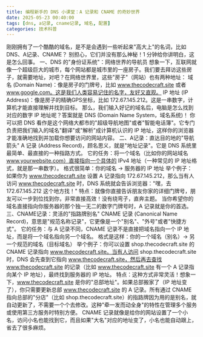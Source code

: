 ```yaml
---
title: 编程新手的 DNS 小课堂：A 记录和 CNAME 的奇妙世界
date: 2025-05-23 00:40:00
tags: [dns, a记录, cname记录, 域名, 配置]
categories: 技术科普
---
```


刚刚拥有了一个酷酷的域名，是不是会遇到一些听起来"高大上"的名词，比如 DNS、A记录、CNAME？
别担心，它们并没有那么神秘！1 分钟给你讲明白，这是怎么回事。
一、DNS 的"身份证系统"：网络世界的导航员 想象一下，互联网就像一个超级巨大的城市，每个网站都是城市里的一座房子。我们要去拜访这些房子，就需要地址，对吧？在网络世界里，这些"房子"（网站）也有两种地址：
域名 (Domain Name)：像是房子的门牌号，比如 www.thecodecraft.site 或者 www.google.com。这是我们人类容易记住的名字，友好又直观。 IP 地址 (IP Address)：像是房子的精确GPS坐标，比如 172.67.145.212。这是一串数字，计算机才能直接理解并找到目标。 那么，我们输入好记的域名后，电脑是怎么找到对应的数字 IP 地址呢？答案就是 DNS (Domain Name System，域名系统)！
你可以把 DNS 看作是这个网络大都市的"超级导航地图"或者"智能电话簿"。它专门负责把我们输入的域名"翻译"或"解析"成计算机认识的 IP 地址，这样你的浏览器才能准确地找到并加载你想要访问的网站内容。
二、A记录：直达目的地的"导航箭头" A 记录 (Address Record)，顾名思义，就是"地址记录"。它是 DNS 系统里最简单、最直接的一种指路方式。
它的任务：将一个域名（比如你的网站域名 www.yourwebsite.com）直接指向一个具体的 IPv4 地址（一种常见的 IP 地址格式，就是那一串数字）。
格式很简单：你的域名 → 服务器的 IP 地址
举个例子：如果你为 www.thecodecraft.site 设置 A 记录指向 172.67.145.212，那么当有人访问 www.thecodecraft.site 时，DNS 系统就会告诉浏览器："嘿，去 172.67.145.212 这个地方找！"
特点：就像你直接告诉朋友你家的详细门牌号，朋友可以一步到位找到你，非常直接高效！没有绕弯子，直奔主题。
当你希望你的域名直接指向你服务器的那个独一无二的数字门牌号时，A 记录就是你的首选。
三、CNAME记录：灵活的"指路牌别名" CNAME 记录 (Canonical Name Record)，意思是"规范名称记录"，它更像是一个"别名"、"外号"或者"快捷方式"。
它的任务：与 A 记录不同，CNAME 记录不是直接把域名指向一个 IP 地址，而是将一个域名指向另一个域名。 格式是这样：你的一个域名（别名）→ 另一个规范的域名（目标域名） 举个例子：你可以设置 shop.thecodecraft.site 的 CNAME 记录指向 www.thecodecraft.site。当有人访问 shop.thecodecraft.site 时，DNS 会先查到它指向 www.thecodecraft.site，然后再去查找 www.thecodecraft.site 的记录（比如 www.thecodecraft.site 有一个 A 记录指向某个 IP 地址），最终找到服务器的 IP 地址。 特点：这种方式非常灵活！想象一下，www.thecodecraft.site 是你的"总部地址"。如果总部搬家了（IP 地址变了），你只需要更新总部 www.thecodecraft.site 的 A 记录。所有通过 CNAME 指向总部的"分店"（比如 shop.thecodecraft.site）的指路牌因为用的是别名，就自动更新了，不需要一个个去修改。这种"牵一发而动全身"的特性在管理多个服务或使用第三方服务时特别方便。 CNAME 记录就像是给你的网站设置了一个小名，访问小名也能找到它，而且如果"大名"对应的地址变了，小名也能自动跟上，省去了很多麻烦。